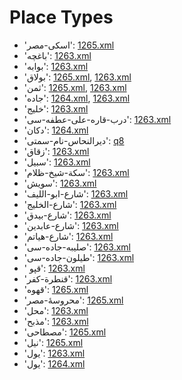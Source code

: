 # Place Types
 * 'اسکی-مصر'‎: [1265.xml](https://project-cairo-urban-news.github.io/CairoUrbanNews/?name=ottoman/1265.xml&text=%D8%A7%D8%B3%DA%A9%DB%8C-%D9%85%D8%B5%D8%B1)
 * 'باغچه'‎: [1263.xml](https://project-cairo-urban-news.github.io/CairoUrbanNews/?name=ottoman/1263.xml&text=%D8%A8%D8%A7%D8%BA%DA%86%D9%87)
 * 'بوابه'‎: [1263.xml](https://project-cairo-urban-news.github.io/CairoUrbanNews/?name=ottoman/1263.xml&text=%D8%A8%D9%88%D8%A7%D8%A8%D9%87)
 * 'بولاق'‎: [1265.xml](https://project-cairo-urban-news.github.io/CairoUrbanNews/?name=ottoman/1265.xml&text=%D8%A8%D9%88%D9%84%D8%A7%D9%82), [1263.xml](https://project-cairo-urban-news.github.io/CairoUrbanNews/?name=ottoman/1263.xml&text=%D8%A8%D9%88%D9%84%D8%A7%D9%82)
 * 'ثمن'‎: [1265.xml](https://project-cairo-urban-news.github.io/CairoUrbanNews/?name=ottoman/1265.xml&text=%D8%AB%D9%85%D9%86), [1263.xml](https://project-cairo-urban-news.github.io/CairoUrbanNews/?name=ottoman/1263.xml&text=%D8%AB%D9%85%D9%86)
 * 'جاده'‎: [1264.xml](https://project-cairo-urban-news.github.io/CairoUrbanNews/?name=ottoman/1264.xml&text=%D8%AC%D8%A7%D8%AF%D9%87), [1263.xml](https://project-cairo-urban-news.github.io/CairoUrbanNews/?name=ottoman/1263.xml&text=%D8%AC%D8%A7%D8%AF%D9%87)
 * 'خليج'‎: [1263.xml](https://project-cairo-urban-news.github.io/CairoUrbanNews/?name=ottoman/1263.xml&text=%D8%AE%D9%84%D9%8A%D8%AC)
 * 'درب-قاره-على-عطفه-سى'‎: [1263.xml](https://project-cairo-urban-news.github.io/CairoUrbanNews/?name=ottoman/1263.xml&text=%D8%AF%D8%B1%D8%A8-%D9%82%D8%A7%D8%B1%D9%87-%D8%B9%D9%84%D9%89-%D8%B9%D8%B7%D9%81%D9%87-%D8%B3%D9%89)
 * 'دکان'‎: [1264.xml](https://project-cairo-urban-news.github.io/CairoUrbanNews/?name=ottoman/1264.xml&text=%D8%AF%DA%A9%D8%A7%D9%86)
 * 'دیرالنحاس-نام-سمتى'‎: [q8](https://project-cairo-urban-news.github.io/CairoUrbanNews/?name=ottoman/q8&text=%D8%AF%DB%8C%D8%B1%D8%A7%D9%84%D9%86%D8%AD%D8%A7%D8%B3-%D9%86%D8%A7%D9%85-%D8%B3%D9%85%D8%AA%D9%89)
 * 'زقاق'‎: [1263.xml](https://project-cairo-urban-news.github.io/CairoUrbanNews/?name=ottoman/1263.xml&text=%D8%B2%D9%82%D8%A7%D9%82)
 * 'سبیل'‎: [1263.xml](https://project-cairo-urban-news.github.io/CairoUrbanNews/?name=ottoman/1263.xml&text=%D8%B3%D8%A8%DB%8C%D9%84)
 * 'سكة-شيخ-ظلام'‎: [1263.xml](https://project-cairo-urban-news.github.io/CairoUrbanNews/?name=ottoman/1263.xml&text=%D8%B3%D9%83%D8%A9-%D8%B4%D9%8A%D8%AE-%D8%B8%D9%84%D8%A7%D9%85)
 * 'سويش'‎: [1263.xml](https://project-cairo-urban-news.github.io/CairoUrbanNews/?name=ottoman/1263.xml&text=%D8%B3%D9%88%D9%8A%D8%B4)
 * 'شارع-ابو-الليف'‎: [1263.xml](https://project-cairo-urban-news.github.io/CairoUrbanNews/?name=ottoman/1263.xml&text=%D8%B4%D8%A7%D8%B1%D8%B9-%D8%A7%D8%A8%D9%88-%D8%A7%D9%84%D9%84%D9%8A%D9%81)
 * 'شارع-الخلیج'‎: [1263.xml](https://project-cairo-urban-news.github.io/CairoUrbanNews/?name=ottoman/1263.xml&text=%D8%B4%D8%A7%D8%B1%D8%B9-%D8%A7%D9%84%D8%AE%D9%84%DB%8C%D8%AC)
 * 'شارع-بیدق'‎: [1263.xml](https://project-cairo-urban-news.github.io/CairoUrbanNews/?name=ottoman/1263.xml&text=%D8%B4%D8%A7%D8%B1%D8%B9-%D8%A8%DB%8C%D8%AF%D9%82)
 * 'شارع-عابدين'‎: [1263.xml](https://project-cairo-urban-news.github.io/CairoUrbanNews/?name=ottoman/1263.xml&text=%D8%B4%D8%A7%D8%B1%D8%B9-%D8%B9%D8%A7%D8%A8%D8%AF%D9%8A%D9%86)
 * 'شارع-هياتم'‎: [1263.xml](https://project-cairo-urban-news.github.io/CairoUrbanNews/?name=ottoman/1263.xml&text=%D8%B4%D8%A7%D8%B1%D8%B9-%D9%87%D9%8A%D8%A7%D8%AA%D9%85)
 * 'صلیبه-جاده-سى'‎: [1263.xml](https://project-cairo-urban-news.github.io/CairoUrbanNews/?name=ottoman/1263.xml&text=%D8%B5%D9%84%DB%8C%D8%A8%D9%87-%D8%AC%D8%A7%D8%AF%D9%87-%D8%B3%D9%89)
 * 'طيلون-جاده-سی'‎: [1263.xml](https://project-cairo-urban-news.github.io/CairoUrbanNews/?name=ottoman/1263.xml&text=%D8%B7%D9%8A%D9%84%D9%88%D9%86-%D8%AC%D8%A7%D8%AF%D9%87-%D8%B3%DB%8C)
 * ' قپو'‎: [1263.xml](https://project-cairo-urban-news.github.io/CairoUrbanNews/?name=ottoman/1263.xml&text=%20%D9%82%D9%BE%D9%88)
 * 'قنطرة-كفر'‎: [1263.xml](https://project-cairo-urban-news.github.io/CairoUrbanNews/?name=ottoman/1263.xml&text=%D9%82%D9%86%D8%B7%D8%B1%D8%A9-%D9%83%D9%81%D8%B1)
 * 'قهوه'‎: [1265.xml](https://project-cairo-urban-news.github.io/CairoUrbanNews/?name=ottoman/1265.xml&text=%D9%82%D9%87%D9%88%D9%87)
 * 'محروسۀ-مصر'‎: [1265.xml](https://project-cairo-urban-news.github.io/CairoUrbanNews/?name=ottoman/1265.xml&text=%D9%85%D8%AD%D8%B1%D9%88%D8%B3%DB%80-%D9%85%D8%B5%D8%B1)
 * 'محل'‎: [1263.xml](https://project-cairo-urban-news.github.io/CairoUrbanNews/?name=ottoman/1263.xml&text=%D9%85%D8%AD%D9%84)
 * 'مذبح'‎: [1263.xml](https://project-cairo-urban-news.github.io/CairoUrbanNews/?name=ottoman/1263.xml&text=%D9%85%D8%B0%D8%A8%D8%AD)
 * 'مصطاحی'‎: [1265.xml](https://project-cairo-urban-news.github.io/CairoUrbanNews/?name=ottoman/1265.xml&text=%D9%85%D8%B5%D8%B7%D8%A7%D8%AD%DB%8C)
 * 'نیل'‎: [1265.xml](https://project-cairo-urban-news.github.io/CairoUrbanNews/?name=ottoman/1265.xml&text=%D9%86%DB%8C%D9%84)
 * 'يول'‎: [1263.xml](https://project-cairo-urban-news.github.io/CairoUrbanNews/?name=ottoman/1263.xml&text=%D9%8A%D9%88%D9%84)
 * 'یول'‎: [1264.xml](https://project-cairo-urban-news.github.io/CairoUrbanNews/?name=ottoman/1264.xml&text=%DB%8C%D9%88%D9%84)
